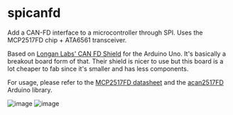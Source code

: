 # spicanfd
Add a CAN-FD interface to a microcontroller through SPI. Uses the MCP2517FD chip + ATA6561 transceiver.

Based on [Longan Labs' CAN FD Shield](https://github.com/Longan-Labs/Longan_Labs_CAN_FD_Eagle/) for the Arduino Uno. It's basically a breakout board form of that. Their shield is nicer to use but this board is a lot cheaper to fab since it's smaller and has less components.

For usage, please refer to the [MCP2517FD datasheet](https://ww1.microchip.com/downloads/en/DeviceDoc/MCP2517FD-External-CAN-FD-Controller-with-SPI-Interface-20005688B.pdf) and the [acan2517FD](https://github.com/pierremolinaro/acan2517FD) Arduino library.

![image](https://github.com/user-attachments/assets/067f204d-8d19-4c60-b539-6185c6512c74)
![image](https://github.com/user-attachments/assets/efdb04af-bf05-496d-add9-07374a7aa748)
